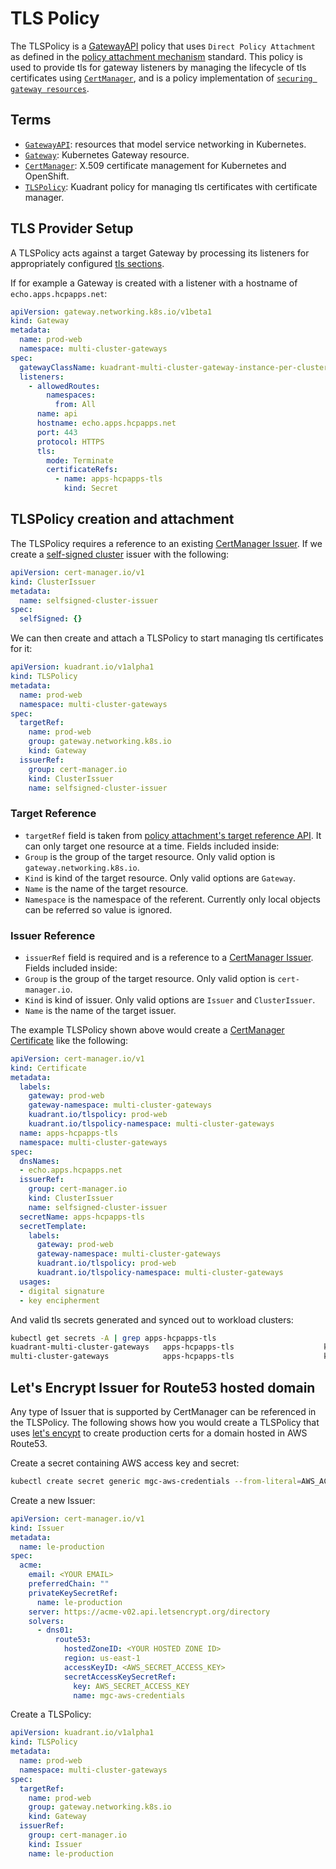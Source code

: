 # TLS Policy

The TLSPolicy is a [GatewayAPI](https://gateway-api.sigs.k8s.io/) policy that uses `Direct Policy Attachment` as defined in the [policy attachment mechanism](https://gateway-api.sigs.k8s.io/v1alpha2/references/policy-attachment/) standard.
This policy is used to provide tls for gateway listeners by managing the lifecycle of tls certificates using [`CertManager`](https://cert-manager.io), and is a policy implementation of [`securing gateway resources`](https://cert-manager.io/docs/usage/gateway/). 

## Terms

- [`GatewayAPI`](https://gateway-api.sigs.k8s.io/): resources that model service networking in Kubernetes.
- [`Gateway`](https://gateway-api.sigs.k8s.io/api-types/gateway/): Kubernetes Gateway resource. 
- [`CertManager`](https://cert-manager.io): X.509 certificate management for Kubernetes and OpenShift. 
- [`TLSPolicy`](https://github.com/Kuadrant/multicluster-gateway-controller/blob/main/config/crd/bases/kuadrant.io_dnspolicies.yaml): Kuadrant policy for managing tls certificates with certificate manager.


## TLS Provider Setup

A TLSPolicy acts against a target Gateway by processing its listeners for appropriately configured [tls sections](https://cert-manager.io/docs/usage/gateway/#generate-tls-certs-for-selected-tls-blocks).

If for example a Gateway is created with a listener with a hostname of `echo.apps.hcpapps.net`:
```yaml
apiVersion: gateway.networking.k8s.io/v1beta1
kind: Gateway
metadata:
  name: prod-web
  namespace: multi-cluster-gateways
spec:
  gatewayClassName: kuadrant-multi-cluster-gateway-instance-per-cluster
  listeners:
    - allowedRoutes:
        namespaces:
          from: All
      name: api
      hostname: echo.apps.hcpapps.net
      port: 443
      protocol: HTTPS
      tls:
        mode: Terminate
        certificateRefs:
          - name: apps-hcpapps-tls
            kind: Secret
```

## TLSPolicy creation and attachment

The TLSPolicy requires a reference to an existing [CertManager Issuer](https://cert-manager.io/docs/configuration/). 
If we create a [self-signed cluster](https://cert-manager.io/docs/configuration/selfsigned/) issuer with the following:

```yaml
apiVersion: cert-manager.io/v1
kind: ClusterIssuer
metadata:
  name: selfsigned-cluster-issuer
spec:
  selfSigned: {}
```

We can then create and attach a TLSPolicy to start managing tls certificates for it:

```yaml
apiVersion: kuadrant.io/v1alpha1
kind: TLSPolicy
metadata:
  name: prod-web
  namespace: multi-cluster-gateways
spec:
  targetRef:
    name: prod-web
    group: gateway.networking.k8s.io
    kind: Gateway
  issuerRef:
    group: cert-manager.io
    kind: ClusterIssuer
    name: selfsigned-cluster-issuer
```

### Target Reference
- `targetRef` field is taken from [policy attachment's target reference API](https://gateway-api.sigs.k8s.io/v1alpha2/references/policy-attachment/#target-reference-api). It can only target one resource at a time. Fields included inside:
- `Group` is the group of the target resource. Only valid option is `gateway.networking.k8s.io`.
- `Kind` is kind of the target resource. Only valid options are `Gateway`.
- `Name` is the name of the target resource.
- `Namespace` is the namespace of the referent. Currently only local objects can be referred so value is ignored.

### Issuer Reference
- `issuerRef` field is required and is a reference to a [CertManager Issuer](https://cert-manager.io/docs/configuration/). Fields included inside:
- `Group` is the group of the target resource. Only valid option is `cert-manager.io`.
- `Kind` is kind of issuer. Only valid options are `Issuer` and `ClusterIssuer`.
- `Name` is the name of the target issuer.

The example TLSPolicy shown above would create a [CertManager Certificate](https://cert-manager.io/docs/usage/certificate/) like the following:
```yaml
apiVersion: cert-manager.io/v1
kind: Certificate
metadata:
  labels:
    gateway: prod-web
    gateway-namespace: multi-cluster-gateways
    kuadrant.io/tlspolicy: prod-web
    kuadrant.io/tlspolicy-namespace: multi-cluster-gateways
  name: apps-hcpapps-tls
  namespace: multi-cluster-gateways
spec:
  dnsNames:
  - echo.apps.hcpapps.net
  issuerRef:
    group: cert-manager.io
    kind: ClusterIssuer
    name: selfsigned-cluster-issuer
  secretName: apps-hcpapps-tls
  secretTemplate:
    labels:
      gateway: prod-web
      gateway-namespace: multi-cluster-gateways
      kuadrant.io/tlspolicy: prod-web
      kuadrant.io/tlspolicy-namespace: multi-cluster-gateways
  usages:
  - digital signature
  - key encipherment
```

And valid tls secrets generated and synced out to workload clusters:

```bash
kubectl get secrets -A | grep apps-hcpapps-tls
kuadrant-multi-cluster-gateways   apps-hcpapps-tls                    kubernetes.io/tls               3      6m42s
multi-cluster-gateways            apps-hcpapps-tls                    kubernetes.io/tls               3      7m12s
```

## Let's Encrypt Issuer for Route53 hosted domain

Any type of Issuer that is supported by CertManager can be referenced in the TLSPolicy. The following shows how you would create a TLSPolicy that uses [let's encypt](https://letsencrypt.org/) to create production certs for a domain hosted in AWS Route53.

Create a secret containing AWS access key and secret:
```bash
kubectl create secret generic mgc-aws-credentials --from-literal=AWS_ACCESS_KEY_ID=<AWS_ACCESS_KEY_ID> --from-literal=AWS_SECRET_ACCESS_KEY=<AWS_SECRET_ACCESS_KEY> -n multi-cluster-gateways
```

Create a new Issuer:
```yaml
apiVersion: cert-manager.io/v1
kind: Issuer
metadata:
  name: le-production
spec:
  acme:
    email: <YOUR EMAIL>
    preferredChain: ""
    privateKeySecretRef:
      name: le-production
    server: https://acme-v02.api.letsencrypt.org/directory
    solvers:
      - dns01:
          route53:
            hostedZoneID: <YOUR HOSTED ZONE ID>
            region: us-east-1
            accessKeyID: <AWS_SECRET_ACCESS_KEY>
            secretAccessKeySecretRef:
              key: AWS_SECRET_ACCESS_KEY
              name: mgc-aws-credentials
```

Create a TLSPolicy:
```yaml
apiVersion: kuadrant.io/v1alpha1
kind: TLSPolicy
metadata:
  name: prod-web
  namespace: multi-cluster-gateways
spec:
  targetRef:
    name: prod-web
    group: gateway.networking.k8s.io
    kind: Gateway
  issuerRef:
    group: cert-manager.io
    kind: Issuer
    name: le-production
```
